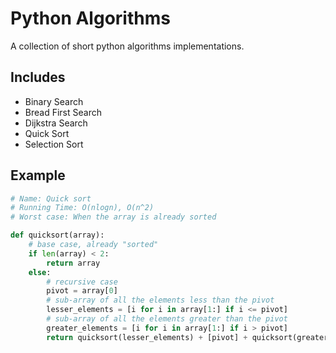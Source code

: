 # Python Algorithms

A collection of short python algorithms implementations.


## Includes

- Binary Search
- Bread First Search
- Dijkstra Search
- Quick Sort
- Selection Sort


## Example

```python
# Name: Quick sort
# Running Time: O(nlogn), O(n^2)
# Worst case: When the array is already sorted

def quicksort(array):
    # base case, already "sorted"
    if len(array) < 2:
        return array
    else:
        # recursive case
        pivot = array[0]
        # sub-array of all the elements less than the pivot
        lesser_elements = [i for i in array[1:] if i <= pivot]
        # sub-array of all the elements greater than the pivot
        greater_elements = [i for i in array[1:] if i > pivot]
        return quicksort(lesser_elements) + [pivot] + quicksort(greater_elements)
```



